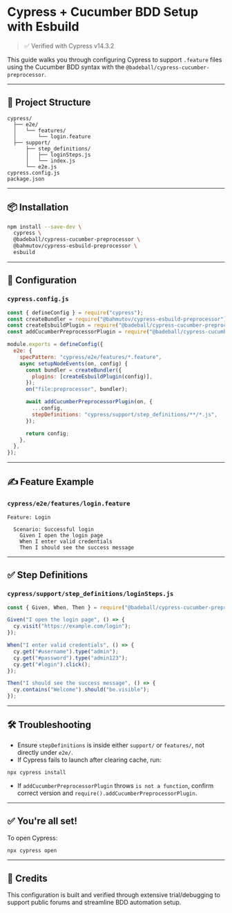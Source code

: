 
# Cypress + Cucumber BDD Setup with Esbuild

> ✅ Verified with Cypress v14.3.2

This guide walks you through configuring Cypress to support `.feature` files using the Cucumber BDD syntax with the `@badeball/cypress-cucumber-preprocessor`.

---

## 📁 Project Structure

```
cypress/
  ├── e2e/
  │   └── features/
  │       └── login.feature
  ├── support/
      ├── step_definitions/
      │   ├── loginSteps.js
      │   └── index.js
      └── e2e.js
cypress.config.js
package.json
```

---

## 📦 Installation

```bash
npm install --save-dev \
  cypress \
  @badeball/cypress-cucumber-preprocessor \
  @bahmutov/cypress-esbuild-preprocessor \
  esbuild
```

---

## 🔧 Configuration

### `cypress.config.js`

```js
const { defineConfig } = require("cypress");
const createBundler = require("@bahmutov/cypress-esbuild-preprocessor");
const createEsbuildPlugin = require("@badeball/cypress-cucumber-preprocessor/esbuild").createEsbuildPlugin;
const addCucumberPreprocessorPlugin = require("@badeball/cypress-cucumber-preprocessor").addCucumberPreprocessorPlugin;

module.exports = defineConfig({
  e2e: {
    specPattern: "cypress/e2e/features/*.feature",
    async setupNodeEvents(on, config) {
      const bundler = createBundler({
        plugins: [createEsbuildPlugin(config)],
      });
      on("file:preprocessor", bundler);

      await addCucumberPreprocessorPlugin(on, {
        ...config,
        stepDefinitions: "cypress/support/step_definitions/**/*.js",
      });

      return config;
    },
  },
});
```

---

## ✍️ Feature Example

### `cypress/e2e/features/login.feature`

```gherkin
Feature: Login

  Scenario: Successful login
    Given I open the login page
    When I enter valid credentials
    Then I should see the success message
```

---

## ✅ Step Definitions

### `cypress/support/step_definitions/loginSteps.js`

```js
const { Given, When, Then } = require("@badeball/cypress-cucumber-preprocessor");

Given("I open the login page", () => {
  cy.visit("https://example.com/login");
});

When("I enter valid credentials", () => {
  cy.get("#username").type("admin");
  cy.get("#password").type("admin123");
  cy.get("#login").click();
});

Then("I should see the success message", () => {
  cy.contains("Welcome").should("be.visible");
});
```

---

## 🛠 Troubleshooting

- Ensure `stepDefinitions` is inside either `support/` or `features/`, not directly under `e2e/`.
- If Cypress fails to launch after clearing cache, run:

```bash
npx cypress install
```

- If `addCucumberPreprocessorPlugin` throws `is not a function`, confirm correct version and `require().addCucumberPreprocessorPlugin`.

---

## ✅ You're all set!

To open Cypress:

```bash
npx cypress open
```

---

## 📌 Credits

This configuration is built and verified through extensive trial/debugging to support public forums and streamline BDD automation setup.

